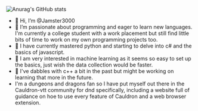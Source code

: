 ![Anurag's GitHub stats](https://github-readme-stats.vercel.app/api?username=jamster3000&show_icons=true&theme=synthwave)
- 👋 Hi, I’m @Jamster3000
- 👀 I’m passionate about programming and eager to learn new languages. I'm currently a college student with a work placement but still find little bits of time to work on my own programming projects too.
- 🌿 I have currently mastered python and starting to delve into c# and the basics of javascript.
- 🍂 I am very interested in machine learning as it seems so easy to set up the basics, just wish the data collection would be faster.
- 🌱 I've dabbles with c++ a bit in the past but might be working on learning that more in the future.
- I'm a dungeons and dragons fan so I have put myself out there in the Cauldron-vtt community for dnd specifically, including a website full of guidance on hoe to use every feature of Cauldron and a web browser extension.
